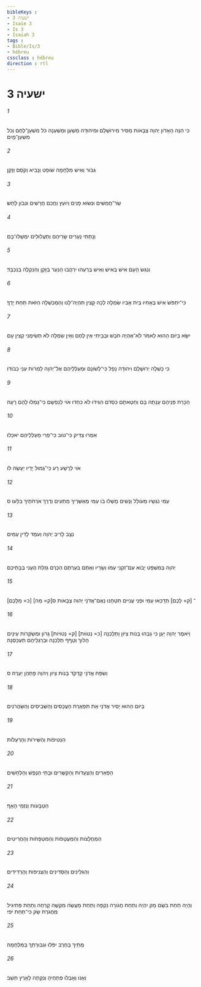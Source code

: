 ```yaml
---
bibleKeys : 
- ישעיה 3
- Isaïe 3
- Is 3
- Isaiah 3
tags : 
- Bible/Is/3
- hébreu
cssclass : hébreu
direction : rtl
---
```


# ישעיה 3

###### 1
כִּי הִנֵּה הָאָדֹון יְהוָה צְבָאֹות מֵסִיר מִירוּשָׁלִַם וּמִיהוּדָה מַשְׁעֵן וּמַשְׁעֵנָה כֹּל מִשְׁעַן־לֶחֶם וְכֹל מִשְׁעַן־מָיִם׃
###### 2
גִּבֹּור וְאִישׁ מִלְחָמָה שֹׁופֵט וְנָבִיא וְקֹסֵם וְזָקֵן׃
###### 3
שַׂר־חֲמִשִּׁים וּנְשׂוּא פָנִים וְיֹועֵץ וַחֲכַם חֲרָשִׁים וּנְבֹון לָחַשׁ׃
###### 4
וְנָתַתִּי נְעָרִים שָׂרֵיהֶם וְתַעֲלוּלִים יִמְשְׁלוּ־בָם׃
###### 5
וְנִגַּשׂ הָעָם אִישׁ בְּאִישׁ וְאִישׁ בְּרֵעֵהוּ יִרְהֲבוּ הַנַּעַר בַּזָּקֵן וְהַנִּקְלֶה בַּנִּכְבָּד׃
###### 6
כִּי־יִתְפֹּשׂ אִישׁ בְּאָחִיו בֵּית אָבִיו שִׂמְלָה לְכָה קָצִין תִּהְיֶה־לָּנוּ וְהַמַּכְשֵׁלָה הַזֹּאת תַּחַת יָדֶךָ׃
###### 7
יִשָּׂא בַיֹּום הַהוּא לֵאמֹר לֹא־אֶהְיֶה חֹבֵשׁ וּבְבֵיתִי אֵין לֶחֶם וְאֵין שִׂמְלָה לֹא תְשִׂימֻנִי קְצִין עָם׃
###### 8
כִּי כָשְׁלָה יְרוּשָׁלִַם וִיהוּדָה נָפָל כִּי־לְשֹׁונָם וּמַעַלְלֵיהֶם אֶל־יְהוָה לַמְרֹות עֵנֵי כְבֹודֹו׃
###### 9
הַכָּרַת פְּנֵיהֶם עָנְתָה בָּם וְחַטָּאתָם כִּסְדֹם הִגִּידוּ לֹא כִחֵדוּ אֹוי לְנַפְשָׁם כִּי־גָמְלוּ לָהֶם רָעָה׃
###### 10
אִמְרוּ צַדִּיק כִּי־טֹוב כִּי־פְרִי מַעַלְלֵיהֶם יֹאכֵלוּ׃
###### 11
אֹוי לְרָשָׁע רָע כִּי־גְמוּל יָדָיו יֵעָשֶׂה לֹּו׃
###### 12
עַמִּי נֹגְשָׂיו מְעֹולֵל וְנָשִׁים מָשְׁלוּ בֹו עַמִּי מְאַשְּׁרֶיךָ מַתְעִים וְדֶרֶךְ אֹרְחֹתֶיךָ בִּלֵּעוּ׃ ס
###### 13
נִצָּב לָרִיב יְהוָה וְעֹמֵד לָדִין עַמִּים׃
###### 14
יְהוָה בְּמִשְׁפָּט יָבֹוא עִם־זִקְנֵי עַמֹּו וְשָׂרָיו וְאַתֶּם בִּעַרְתֶּם הַכֶּרֶם גְּזֵלַת הֶעָנִי בְּבָתֵּיכֶם׃
###### 15
[כ= מַלָּכֶם] [ק= מַּה]־ [ק= לָּכֶם] תְּדַכְּאוּ עַמִּי וּפְנֵי עֲנִיִּים תִּטְחָנוּ נְאֻם־אֲדֹנָי יְהוִה צְבָאֹות׃ ס
###### 16
וַיֹּאמֶר יְהוָה יַעַן כִּי גָבְהוּ בְּנֹות צִיֹּון וַתֵּלַכְנָה [כ= נְטוֹּות] [ק= נְטוּיֹות] גָּרֹון וּמְשַׂקְּרֹות עֵינָיִם הָלֹוךְ וְטָףֹף תֵּלַכְנָה וּבְרַגְלֵיהֶם תְּעַכַּסְנָה׃
###### 17
וְשִׂפַּח אֲדֹנָי קָדְקֹד בְּנֹות צִיֹּון וַיהוָה פָּתְהֵן יְעָרֶה׃ ס
###### 18
בַּיֹּום הַהוּא יָסִיר אֲדֹנָי אֵת תִּפְאֶרֶת הָעֲכָסִים וְהַשְּׁבִיסִים וְהַשַּׂהֲרֹנִים׃
###### 19
הַנְּטִיפֹות וְהַשֵּׁירֹות וְהָרְעָלֹות׃
###### 20
הַפְּאֵרִים וְהַצְּעָדֹות וְהַקִּשֻּׁרִים וּבָתֵּי הַנֶּפֶשׁ וְהַלְּחָשִׁים׃
###### 21
הַטַּבָּעֹות וְנִזְמֵי הָאָף׃
###### 22
הַמַּחֲלָצֹות וְהַמַּעֲטָפֹות וְהַמִּטְפָּחֹות וְהָחֲרִיטִים׃
###### 23
וְהַגִּלְיֹנִים וְהַסְּדִינִים וְהַצְּנִיפֹות וְהָרְדִידִים׃
###### 24
וְהָיָה תַחַת בֹּשֶׂם מַק יִהְיֶה וְתַחַת חֲגֹורָה נִקְפָּה וְתַחַת מַעֲשֶׂה מִקְשֶׁה קָרְחָה וְתַחַת פְּתִיגִיל מַחֲגֹרֶת שָׂק כִּי־תַחַת יֹפִי׃
###### 25
מְתַיִךְ בַּחֶרֶב יִפֹּלוּ וּגְבוּרָתֵךְ בַּמִּלְחָמָה׃
###### 26
וְאָנוּ וְאָבְלוּ פְּתָחֶיהָ וְנִקָּתָה לָאָרֶץ תֵּשֵׁב׃
